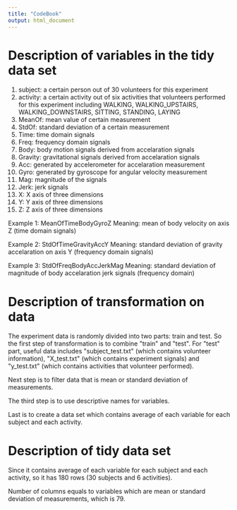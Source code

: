 ```yaml
---
title: "CodeBook"
output: html_document
---
```


# Description of variables in the tidy data set

1. subject: a certain person out of 30 volunteers for this experiment
2. activity: a certain activity out of six activities that volunteers performed for this experiment including WALKING, WALKING_UPSTAIRS, WALKING_DOWNSTAIRS, SITTING, STANDING, LAYING
3. MeanOf: mean value of certain measurement
4. StdOf: standard deviation of a certain measurement
5. Time: time domain signals
6. Freq: frequency domain signals
7. Body: body motion signals derived from accelaration signals
8. Gravity: gravitational signals derived from accelaration signals
9. Acc: generated by accelerometer for accelaration measurement
10. Gyro: generated by gyroscope for angular velocity measurement 
11. Mag: magnitude of the signals
12. Jerk: jerk signals
13. X: X axis of three dimensions
14. Y: Y axis of three dimensions
15. Z: Z axis of three dimensions

Example 1: MeanOfTimeBodyGyroZ
Meaning: mean of body velocity on axis Z (time domain signals)

Example 2: StdOfTimeGravityAccY
Meaning: standard deviation of gravity accelaration on axis Y (frequency domain signals)

Example 3: StdOfFreqBodyAccJerkMag
Meaning: standard deviation of magnitude of body accelaration jerk signals (frequency domain)


# Description of transformation on data

The experiment data is randomly divided into two parts: train and test. So the first step of transformation is to combine "train" and "test".  For "test" part, useful data includes "subject_test.txt" (which contains volunteer information), "X_test.txt" (which contains experiment signals) and "y_test.txt" (which contains activities that volunteer performed).

Next step is to filter data that is mean or standard deviation of measurements.

The third step is to use descriptive names for variables.

Last is to create a data set which contains average of each variable for each subject and each activity.

# Description of tidy data set

Since it contains average of each variable for each subject and each activity, so it has 180 rows (30 subjects and 6 activities).

Number of columns equals to variables which are mean or standard deviation of measurements, which is 79.
